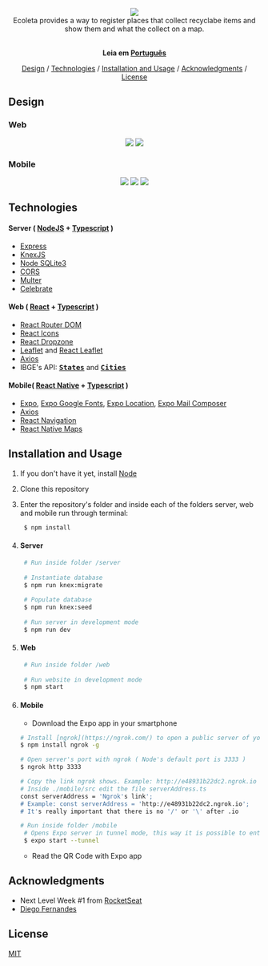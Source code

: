 <p align="center">
  <img src="https://raw.githubusercontent.com/alvaromrveiga/ecoleta-nlw/master/web/src/assets/logo.svg"><br>
  Ecoleta provides a way to register places that collect recyclabe items and show them and what the collect on a map.
</p>

<p align="center">
  <br><b>Leia em <a href="https://github.com/alvaromrveiga/ecoleta-nlw/blob/master/README.md">Português</a></b><br>
</p>

<p align="center">
  <a href="#design">Design</a> / 
  <a href="#technologies">Technologies</a> / 
  <a href="#installation-and-usage">Installation and Usage</a> / 
  <a href="#acknowledgments">Acknowledgments</a> / 
  <a href="#license">License</a>  
</p>

## Design
### Web
<p align="center">
  <img src="https://raw.githubusercontent.com/alvaromrveiga/ecoleta-nlw/assets/web-beginning.png">
  <img src="https://raw.githubusercontent.com/alvaromrveiga/ecoleta-nlw/assets/web-create-point.gif">
</p>

### Mobile
<p align="center">
  <img src="https://raw.githubusercontent.com/alvaromrveiga/ecoleta-nlw/assets/mobile-beginning.jpeg">
  <img src="https://raw.githubusercontent.com/alvaromrveiga/ecoleta-nlw/assets/mobile-point-details.jpeg">
  <img src="https://raw.githubusercontent.com/alvaromrveiga/ecoleta-nlw/assets/mobile-map.gif">
</p>

## Technologies
#### Server ( [NodeJS](https://nodejs.org/en/) + [Typescript](https://www.typescriptlang.org/) )
 * [Express](https://expressjs.com/)
 * [KnexJS](http://knexjs.org/)
 * [Node SQLite3](https://github.com/mapbox/node-sqlite3)
 * [CORS](https://github.com/expressjs/cors)
 * [Multer](https://github.com/expressjs/multer)
 * [Celebrate](https://github.com/arb/celebrate)

#### Web ( [React](https://reactjs.org/) + [Typescript](https://www.typescriptlang.org/) )
 * [React Router DOM](https://github.com/ReactTraining/react-router/tree/master/packages/react-router-dom)
 * [React Icons](https://react-icons.github.io/react-icons/)
 * [React Dropzone](https://github.com/react-dropzone/react-dropzone)
 * [Leaflet](https://leafletjs.com/) and [React Leaflet](https://react-leaflet.js.org/)
 * [Axios](https://github.com/axios/axios)
 * IBGE's API: **<kbd>[States](https://servicodados.ibge.gov.br/api/docs/localidades?versao=1#api-UFs-estadosGet)</kbd>** and **<kbd>[Cities](https://servicodados.ibge.gov.br/api/docs/localidades?versao=1#api-Municipios-estadosUFMunicipiosGet)</kbd>**
 
#### Mobile( [React Native]() + [Typescript](https://www.typescriptlang.org/) )
 * [Expo](https://expo.io/), [Expo Google Fonts](https://github.com/expo/google-fonts), [Expo Location](https://docs.expo.io/versions/latest/sdk/location/), [Expo Mail Composer](https://docs.expo.io/versions/latest/sdk/mail-composer/)
 * [Axios](https://github.com/axios/axios)
 * [React Navigation](https://reactnavigation.org/docs/getting-started)
 * [React Native Maps](https://github.com/react-native-community/react-native-maps)

## Installation and Usage
 1. If you don't have it yet, install [Node](https://nodejs.org/en/download/)
 1. Clone this repository
 1. Enter the repository's folder and inside each of the folders server, web and mobile run through terminal:
    ```sh 
     $ npm install 
    ```
 1. #### Server
    ```sh
     # Run inside folder /server
     
     # Instantiate database
     $ npm run knex:migrate
     
     # Populate database
     $ npm run knex:seed
     
     # Run server in development mode
     $ npm run dev
    ```
   
 1. #### Web
    ```sh
     # Run inside folder /web
     
     # Run website in development mode
     $ npm start
    ```
   
 1. #### Mobile
    * Download the Expo app in your smartphone
     ```sh
     # Install [ngrok](https://ngrok.com/) to open a public server of your localhost
     $ npm install ngrok -g
     
     # Open server's port with ngrok ( Node's default port is 3333 )
     $ ngrok http 3333
     
     # Copy the link ngrok shows. Example: http://e48931b22dc2.ngrok.io
     # Inside ./mobile/src edit the file serverAddress.ts
     const serverAddress = 'Ngrok's link';     
     # Example: const serverAddress = 'http://e48931b22dc2.ngrok.io';
     # It's really important that there is no '/' or '\' after .io
     
     # Run inside folder /mobile
      # Opens Expo server in tunnel mode, this way it is possible to enter in the same Wi-Fi but in different IPs (DHCP)
      $ expo start --tunnel
    ```
    * Read the QR Code with Expo app

## Acknowledgments
* Next Level Week #1 from [RocketSeat](https://rocketseat.com.br/)
* [Diego Fernandes](https://github.com/diego3g)

## License
[MIT](https://choosealicense.com/licenses/mit/)
